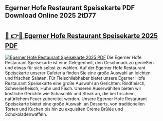 ## Egerner Hofe Restaurant Speisekarte PDF Download Online 2025 2tD77

# <h2><a href="http://gccld4n.nevu.top/?p=Egerner+Hofe+Restaurant+Speisekarte">🔗 👉🔴 Egerner Hofe Restaurant Speisekarte 2025 PDF</a></h2>

[![Egerner Hofe Restaurant Speisekarte 2025 PDF](https://i.imgur.com/dBaPXMq.png)](http://gccld4n.nevu.top/?p=Egerner+Hofe+Restaurant+Speisekarte)
Die Egerner Hofe Restaurant Speisekarte ist eine Gelegenheit, den Geschmack zu genießen und etwas für sich selbst zu wählen. Auf der Egerner Hofe Restaurant Speisekarte unserer Cafeteria finden Sie eine große Auswahl an leichten und frischen Salaten. Für Fleischliebhaber bietet unsere Egerner Hofe Restaurant Speisekarte eine große Auswahl an Gerichten: Rindfleisch, Schweinefleisch, Huhn und Fisch. Unseren Auserwählten bieten wir köstliche Gerichte wie Schaschlik und Steak an, die bei frischem, natürlichem Feuer zubereitet werden. Unsere Egerner Hofe Restaurant Speisekarte bietet eine große Auswahl an Desserts, von traditionellen Torten und Kuchen bis hin zu exquisiten Crème Brûlée und Schokoladenwaffeln.
